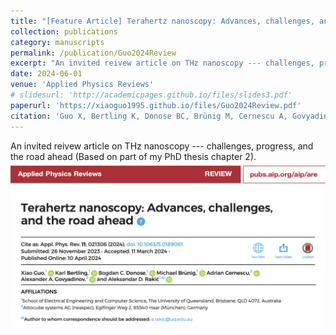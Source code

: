 ```yaml
---
title: "[Feature Article] Terahertz nanoscopy: Advances, challenges, and the road ahead"
collection: publications
category: manuscripts
permalink: /publication/Guo2024Review
excerpt: "An invited reivew article on THz nanoscopy --- challenges, progress, and the road ahead. (Based on part of my PhD thesis chapter 2)<br/><img src='/images/Guo2024Review_Page1.png'>"
date: 2024-06-01
venue: 'Applied Physics Reviews'
# slidesurl: 'http://academicpages.github.io/files/slides3.pdf'
paperurl: 'https://xiaoguo1995.github.io/files/Guo2024Review.pdf'
citation: 'Guo X, Bertling K, Donose BC, Brünig M, Cernescu A, Govyadinov AA, Rakić AD. Terahertz nanoscopy: Advances, challenges, and the road ahead. Applied Physics Reviews. 2024 Jun 1;11(2) 021306.'
---
```


An invited reivew article on THz nanoscopy --- challenges, progress, and the road ahead (Based on part of my PhD thesis chapter 2).
<br/><img src='/images/Guo2024Review_Page1.png'>
